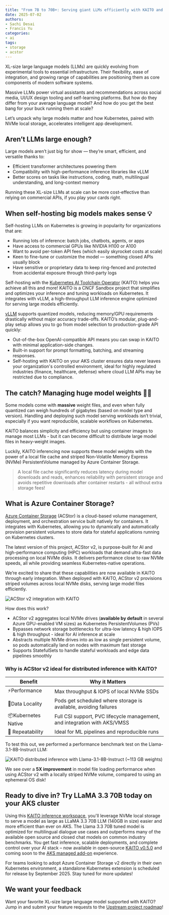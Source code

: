 ```yaml
---
title: "From 7B to 70B+: Serving giant LLMs efficiently with KAITO and ACStor v2"
date: 2025-07-02
authors:
- Sachi Desai
- Francis Yu
categories: 
- ai
tags:
- storage
- acstor
---
```


XL-size large language models (LLMs) are quickly evolving from experimental tools to essential infrastructure. Their flexibility, ease of integration, and growing range of capabilities are positioning them as core components of modern software systems.

Massive LLMs power virtual assistants and recommendations across social media, UI/UX design tooling and self-learning platforms. But how do they differ from your average language model? And how do you get the best bang for your buck running them at scale?

Let’s unpack why large models matter and how Kubernetes, paired with NVMe local storage, accelerates intelligent app development.

## Aren’t LLMs large enough?

Large models aren’t just big for show — they’re smart, efficient, and versatile thanks to:

- Efficient transformer architectures powering them
- Compatibility with high-performance inference libraries like vLLM
- Better scores on tasks like instructions, coding, math, multilingual understanding, and long-context memory

Running these XL-size LLMs at scale can be more cost-effective than relying on commercial APIs, if you play your cards right.

## When self-hosting big models makes sense 💡

Self-hosting LLMs on Kubernetes is growing in popularity for organizations that are:

- Running lots of inference: batch jobs, chatbots, agents, or apps
- Have access to commercial GPUs like NVIDIA H100 or A100
- Want to avoid per-token API fees (which easily skyrocket costs at scale)
- Keen to fine-tune or customize the model — something closed APIs usually block
- Have sensitive or proprietary data to keep ring-fenced and protected from accidental exposure through third-party logs

Self-hosting with the [Kubernetes AI Toolchain Operator](https://kaito-project.github.io/kaito/docs/) (KAITO) helps you achieve all this and more! KAITO is a CNCF Sandbox project that simplifies and optimizes your inference and tuning workloads on Kubernetes. It integrates with vLLM, a high-throughput LLM inference engine optimized for serving large models efficiently.

[vLLM](https://docs.vllm.ai/) supports quantized models, reducing memory/GPU requirements drastically without major accuracy trade-offs. KAITO’s modular, plug-and-play setup allows you to go from model selection to production-grade API quickly:

- Out-of-the-box OpenAI-compatible API means you can swap in KAITO with minimal application-side changes.
- Built-in support for prompt formatting, batching, and streaming responses.
- Self-hosting with KAITO on your AKS cluster ensures data never leaves your organization's controlled environment, ideal for highly regulated industries (finance, healthcare, defense) where cloud LLM APIs may be restricted due to compliance.

## The catch? Managing huge model weights 🏋️‍♂️

Some models come with **massive** weight files, and even when fully quantized can weigh hundreds of gigabytes (based on model type and version). Handling and deploying such model serving workloads isn’t trivial, especially if you want reproducible, scalable workflows on Kubernetes.

KAITO balances simplicity and efficiency but using container images to manage most LLMs - but it can become difficult to distribute large model files in heavy-weight images.

Luckily, KAITO inferencing now supports these model weights with the power of a local file cache and striped Non-Volatile Memory Express (NVMe) PersistentVolume managed by Azure Container Storage.

> A local file cache significantly reduces latency during model downloads and reads, enhances reliability with persistent storage and avoids repetitive downloads after container restarts - all without extra storage fees!

## What is Azure Container Storage?

[Azure Container Storage](https://learn.microsoft.com/azure/storage/container-storage/container-storage-introduction) (ACStor) is a cloud-based volume management, deployment, and orchestration service built natively for containers. It integrates with Kubernetes, allowing you to dynamically and automatically provision persistent volumes to store data for stateful applications running on Kubernetes clusters.

The latest version of this project, ACStor v2, is purpose-built for AI and high-performance computing (HPC) workloads that demand ultra-fast data processing on local NVMe disks. It delivers performance close to raw NVMe speeds, all while providing seamless Kubernetes-native operations.

We’re excited to share that these capabilities are now available in KAITO through early integration. When deployed with KAITO, ACStor v2 provisions striped volumes across local NVMe disks, serving large model files efficiently.

![ACStor v2 integration with KAITO](/assets/images/kaito-distributed-inference/kaito-acstorv2-integration.png)

How does this work?
- ACStor v2 aggregates local NVMe drives  (**available by default** in several Azure GPU-enabled VM sizes) as Kubernetes PersistentVolumes (PVs)
- Bypasses network storage bottlenecks for ultra-low latency & high IOPS & high throughput - ideal for AI inference at scale
- Abstracts multiple NVMe drives into as low as single persistent volume, so pods automatically land on nodes with maximum fast storage
- Supports StatefulSets to handle stateful workloads and edge data pipelines smoothly

### Why is ACStor v2 ideal for distributed inference with KAITO?

| Benefit | Why it Matters |
| -- | -- |
|⚡Performance | Max throughput & IOPS of local NVMe SSDs |
|🎯Data Locality | Pods get scheduled where storage is available, avoiding failures |
|📦Kubernetes Native | Full CSI support, PVC lifecycle management, and integration with AKS/VMSS |
|🔁 Repeatability | Ideal for ML pipelines and reproducible runs |

To test this out, we performed a performance benchmark test on the Llama-3.1-8B-Instruct LLM:

![KAITO distributed inference with Llama-3.1-8B-Instruct (~113 GB weights)](/assets/images/kaito-distributed-inference/kaito-acstorv2-inference.png)

We see over a **5X improvement** in model file loading performance when using ACStor v2 with a locally striped NVMe volume, compared to using an ephemeral OS disk!

## Ready to dive in? Try LLaMA 3.3 70B today on your AKS cluster

Using this [KAITO inference workspace](https://aka.ms/kaito/distributed-inference), you'll leverage NVMe local storage to serve a model as large as LLaMA 3.3 70B LLM (140GB in size) easier and more efficient than ever on AKS.
The Llama 3.3 70B tuned model is optimized for multilingual dialogue use cases and outperforms many of the available open source and closed chat models on common industry benchmarks.
You get fast inference, scalable deployments, and complete control over your AI stack – now available in open-source [KAITO v0.5.0](https://aka.ms/kaito) and coming soon to the [AKS managed add-on](https://learn.microsoft.com/azure/aks/ai-toolchain-operator) experience.

For teams looking to adopt Azure Container Storage v2 directly in their own Kubernetes environment, a standalone Kubernetes extension is scheduled for release by September 2025. Stay tuned for more updates!

## We want your feedback

Want your favorite XL-size large language model supported with KAITO? Jump in and submit your feature requests to the [Upstream project roadmap](https://github.com/kaito-project/kaito/issues)!